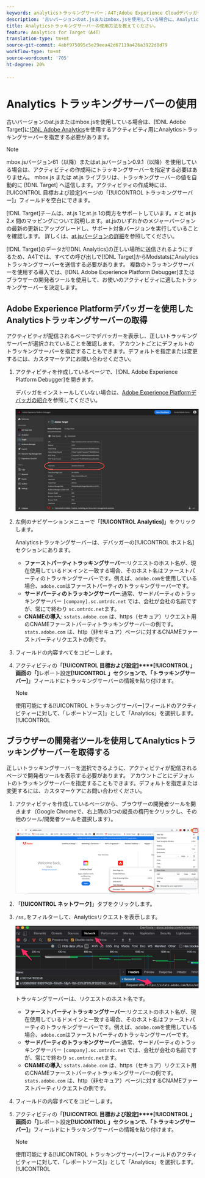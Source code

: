 ```yaml
---
keywords: analyticsトラッキングサーバー；A4T;Adobe Experience Cloudデバッガー；Adobe Experience Platformデバッガー；レポートソース；開発者ツール
description: '古いバージョンのat.jsまたはmbox.jsを使用している場合に、Analyticsをターゲットに使用するアクティビティ(A4T)に対してAnalyticsトラッキングサーバーを指定する方法を説明します。 '
title: Analyticsトラッキングサーバーの使用方法を教えてください。
feature: Analytics for Target（A4T）
translation-type: tm+mt
source-git-commit: 4abf975095c5e29eea42d67119a426a3922d8d79
workflow-type: tm+mt
source-wordcount: '705'
ht-degree: 20%

---
```



# Analytics トラッキングサーバーの使用

古いバージョンのat.jsまたはmbox.jsを使用している場合は、[!DNL Adobe Target]に[!DNL Adobe Analytics](A4T)を使用するアクティビティ用にAnalyticsトラッキングサーバーを指定する必要があります。

>[!NOTE]
>
>mbox.jsバージョン61（以降）またはat.jsバージョン0.9.1（以降）を使用している場合は、アクティビティの作成時にトラッキングサーバーを指定する必要はありません。 mbox.js または at.js ライブラリは、トラッキングサーバーの値を自動的に [!DNL Target] へ送信します。アクティビティの作成時には、[!UICONTROL 目標および設定]ページの「[!UICONTROL トラッキングサーバー]」フィールドを空白にできます。
>
>[!DNL Target]チームは、at.js 1とat.js 1の両方をサポートしています。*x* と at.js 2.*x* 間のマッピングについて説明します。at.jsのいずれかのメジャーバージョンの最新の更新にアップグレードし、サポート対象バージョンを実行していることを確認します。 詳しくは、[at.jsバージョンの詳細](/help/c-implementing-target/c-implementing-target-for-client-side-web/target-atjs-versions.md)を参照してください。

[!DNL Target]のデータが[!DNL Analytics]の正しい場所に送信されるようにするため、A4Tでは、すべての呼び出しで[!DNL Target]からModstatsにAnalyticsトラッキングサーバーを送信する必要があります。 複数のトラッキングサーバーを使用する導入では、[!DNL Adobe Experience Platform Debugger]またはブラウザーの開発者ツールを使用して、お使いのアクティビティに適したトラッキングサーバーを決定します。

## Adobe Experience Platformデバッガーを使用したAnalyticsトラッキングサーバーの取得

アクティビティが配信されるページでデバッガーを表示し、正しいトラッキングサーバーが選択されていることを確認します。 アカウントごとにデフォルトのトラッキングサーバーを指定することもできます。デフォルトを指定または変更するには、カスタマーケアにお問い合わせください。

1. アクティビティを作成しているページで、[!DNL Adobe Experience Platform Debugger]を開きます。

   デバッガをインストールしていない場合は、[Adobe Experience Platformデバッガの紹介](https://experienceleague.adobe.com/docs/platform-learn/tutorials/data-ingestion/web-sdk/introduction-to-the-experience-platform-debugger.html)を参照してください。

   ![](assets/Screen_DebuggerTrackServ.png)

1. 左側のナビゲーションメニューで「**[!UICONTROL Analytics]**」をクリックします。

   Analyticsトラッキングサーバーは、デバッガーの[!UICONTROL ホスト名]セクションにあります。

   * **ファーストパーティトラッキングサーバー**:リクエストのホスト名が、現在使用しているドメインと一致する場合、そのホスト名はファーストパーティのトラッキングサーバーです。例えば、`adobe.com`を使用している場合、`adobe.com`はファーストパーティのトラッキングサーバーです。
   * **サードパーティのトラッキングサーバー**:通常、サードパーティのトラッキングサーバー `[company].sc.omtrdc.net` では、会社が会社の名前ですが、常にで終わり `sc.omtrdc.net`ます。
   * **CNAMEの導入**: `sstats.adobe.com` は、https（セキュア）リクエスト用のCNAMEファーストパーティトラッキングサーバーの例です。`stats.adobe.com` は、http（非セキュア）ページに対するCNAMEファーストパーティリクエストの例です。

1. フィールドの内容すべてをコピーします。

1. アクティビティの「**[!UICONTROL 目標および設定]****[!UICONTROL 」画面の「]**&#x200B;レポート設定&#x200B;**[!UICONTROL 」セクションで、「トラッキングサーバー]**」フィールドにトラッキングサーバーの情報を貼り付けます。

   >[!NOTE]
   >
   >使用可能にする[!UICONTROL トラッキングサーバー]フィールドのアクティビティーに対して、「レポートソース]」として「Analytics」を選択します。[!UICONTROL 

## ブラウザーの開発者ツールを使用してAnalyticsトラッキングサーバーを取得する

正しいトラッキングサーバーを選択できるように、アクティビティが配信されるページで開発者ツールを表示する必要があります。 アカウントごとにデフォルトのトラッキングサーバーを指定することもできます。デフォルトを指定または変更するには、カスタマーケアにお問い合わせください。

1. アクティビティを作成しているページから、ブラウザーの開発者ツールを開きます（Google Chromeで、右上隅の3つの縦長の楕円をクリックし、その他のツール/開発者ツールを選択します）。

   ![Chrome開発者ツール](/help/c-integrating-target-with-mac/a4t/assets/chrome-dev-tools.png)

1. 「**[!UICONTROL ネットワーク]**」タブをクリックします。

1. `/ss,`をフィルターして、Analyticsリクエストを表示します。

   ![/ss検索機能を備えたChrome開発者ツール](/help/c-integrating-target-with-mac/a4t/assets/chrome-search.png)

   トラッキングサーバーは、リクエストのホスト名です。

   * **ファーストパーティトラッキングサーバー**:リクエストのホスト名が、現在使用しているドメインと一致する場合、そのホスト名はファーストパーティのトラッキングサーバーです。例えば、`adobe.com`を使用している場合、`adobe.com`はファーストパーティのトラッキングサーバーです。
   * **サードパーティのトラッキングサーバー**:通常、サードパーティのトラッキングサーバー `[company].sc.omtrdc.net` では、会社が会社の名前ですが、常にで終わり `sc.omtrdc.net`ます。
   * **CNAMEの導入**: `sstats.adobe.com` は、https（セキュア）リクエスト用のCNAMEファーストパーティトラッキングサーバーの例です。`stats.adobe.com` は、http（非セキュア）ページに対するCNAMEファーストパーティリクエストの例です。

1. フィールドの内容すべてをコピーします。

1. アクティビティの「**[!UICONTROL 目標および設定]****[!UICONTROL 」画面の「]**&#x200B;レポート設定&#x200B;**[!UICONTROL 」セクションで、「トラッキングサーバー]**」フィールドにトラッキングサーバーの情報を貼り付けます。

   >[!NOTE]
   >
   >使用可能にする[!UICONTROL トラッキングサーバー]フィールドのアクティビティーに対して、「レポートソース]」として「Analytics」を選択します。[!UICONTROL 

